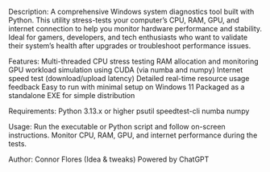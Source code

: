 Description:
A comprehensive Windows system diagnostics tool built with Python. This utility stress-tests your computer’s CPU, RAM, GPU, and internet connection to help you monitor hardware performance and stability. Ideal for gamers, developers, and tech enthusiasts who want to validate their system’s health after upgrades or troubleshoot performance issues.

Features:
Multi-threaded CPU stress testing
RAM allocation and monitoring
GPU workload simulation using CUDA (via numba and numpy)
Internet speed test (download/upload latency)
Detailed real-time resource usage feedback
Easy to run with minimal setup on Windows 11
Packaged as a standalone EXE for simple distribution

Requirements:
Python 3.13.x or higher
psutil
speedtest-cli
numba
numpy

Usage:
Run the executable or Python script and follow on-screen instructions. Monitor CPU, RAM, GPU, and internet performance during the tests.

Author:
Connor Flores (Idea & tweaks)
Powered by ChatGPT

